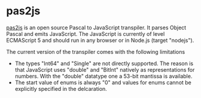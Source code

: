 

# pas2js

[pas2js](https://wiki.freepascal.org/pas2js) is an open source Pascal to JavaScript transpiler. It parses Object Pascal and emits JavaScript. The JavaScript is currently of level ECMAScript 5 and should run in any browser or in Node.js (target "nodejs").

The current version of the transpiler comes with the following limitations

- The types "Int64" and "Single" are not directly supported.
  The reason is that JavaScript uses "double" and "BitInt" natively as representations for numbers. With the "double" datatype one a 53-bit mantissa is available.
- The start value of enums is always "0" and values for enums cannot be explicitly specified in the delcaration.
